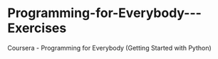 # Programming-for-Everybody---Exercises

Coursera - Programming for Everybody (Getting Started with Python)
